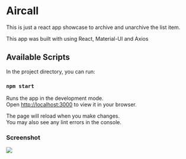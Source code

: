 # Aircall
This is just a react app showcase to archive and unarchive the list item.

This app was built with using React, Material-UI and Axios

## Available Scripts

In the project directory, you can run:

### `npm start`

Runs the app in the development mode.\
Open [http://localhost:3000](http://localhost:3000) to view it in your browser.

The page will reload when you make changes.\
You may also see any lint errors in the console.

### Screenshot
![](./aircall-screenshot.png)
